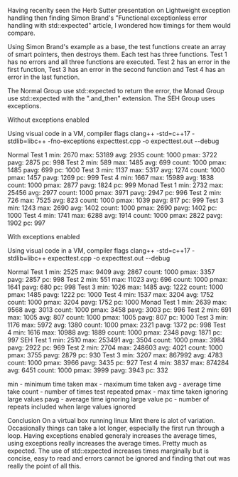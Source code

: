 Having recenlty seen the Herb Sutter presentation on Lightweight exception handling then finding Simon Brand's "Functional exceptionless error handling with std::expected" article, I wondered how timings for them would compare.

Using Simon Brand's example as a base, the test functions create an array of smart pointers, then destroys them.  Each test has three functions. Test 1 has no errors and all three functions are executed.  Test 2 has an error in the first function, Test 3 has an error in the second function and Test 4 has an error in the last function.

The Normal Group use std::expected to return the error, the Monad Group use std::expected with the ".and_then" extension.
The SEH Group uses exceptions.

Without exceptions enabled

Using visual code in a VM, compiler flags clang++ -std=c++17 -stdlib=libc++ -fno-exceptions expecttest.cpp -o expecttest.out --debug 

Normal
Test 1 min: 2670      max: 53189      avg: 2935       count: 1000     pmax: 3722      pavg: 2875      pc: 998
Test 2 min: 589       max: 1485       avg: 699        count: 1000     pmax: 1485      pavg: 699       pc: 1000
Test 3 min: 1137      max: 5317       avg: 1274       count: 1000     pmax: 1457      pavg: 1269      pc: 999
Test 4 min: 1667      max: 15989      avg: 1838       count: 1000     pmax: 2877      pavg: 1824      pc: 999
Monad
Test 1 min: 2732      max: 25456      avg: 2977       count: 1000     pmax: 3971      pavg: 2947      pc: 996
Test 2 min: 726       max: 7525       avg: 823        count: 1000     pmax: 1039      pavg: 817       pc: 999
Test 3 min: 1243      max: 2690       avg: 1402       count: 1000     pmax: 2690      pavg: 1402      pc: 1000
Test 4 min: 1741      max: 6288       avg: 1914       count: 1000     pmax: 2822      pavg: 1902      pc: 997



With exceptions enabled

Using visual code in a VM, compiler flags clang++ -std=c++17 -stdlib=libc++ expecttest.cpp -o expecttest.out --debug


Normal
Test 1 min: 2525      max: 9409       avg: 2867       count: 1000     pmax: 3357      pavg: 2857      pc: 998
Test 2 min: 551       max: 11023      avg: 696        count: 1000     pmax: 1641      pavg: 680       pc: 998
Test 3 min: 1026      max: 1485       avg: 1222       count: 1000     pmax: 1485      pavg: 1222      pc: 1000
Test 4 min: 1537      max: 3204       avg: 1752       count: 1000     pmax: 3204      pavg: 1752      pc: 1000
Monad
Test 1 min: 2639      max: 9568       avg: 3013       count: 1000     pmax: 3458      pavg: 3003      pc: 996
Test 2 min: 691       max: 1005       avg: 807        count: 1000     pmax: 1005      pavg: 807       pc: 1000
Test 3 min: 1176      max: 5972       avg: 1380       count: 1000     pmax: 2321      pavg: 1372      pc: 998
Test 4 min: 1616      max: 10988      avg: 1889       count: 1000     pmax: 2348      pavg: 1871      pc: 997
SEH
Test 1 min: 2510      max: 253491     avg: 3504       count: 1000     pmax: 3984      pavg: 2922      pc: 969
Test 2 min: 2704      max: 248603     avg: 4021       count: 1000     pmax: 3755      pavg: 2879      pc: 930
Test 3 min: 3207      max: 867992     avg: 4783       count: 1000     pmax: 3966      pavg: 3435      pc: 927
Test 4 min: 3837      max: 874284     avg: 6451       count: 1000     pmax: 3999      pavg: 3943      pc: 332


min - minimum time taken
max - maximum time taken
avg - average time take
count - number of times test repeated
pmax - max time taken ignoring large values
pavg - average time ignoring large value
pc - number of repeats included when large values ignored



Conclusion
On a virtual box running linux Mint there is alot of variation.  Occasionally things can take a lot longer, especially the first run through a loop.  Having exceptions enabled generaly increases the average times, using exceptions really increases the average times.  Pretty much as expected.  The use of std::expected increases times marginally but is concise, easy to read and errors cannot be ignored and finding that out was really the point of all this.





